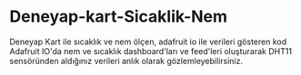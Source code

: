 # Deneyap-kart-Sicaklik-Nem
Deneyap Kart ile sıcaklık ve nem ölçen, adafruit io ile verileri gösteren kod
Adafruit IO'da nem ve sıcaklık dashboard'ları ve feed'leri oluşturarak DHT11 sensöründen aldığınız verileri anlık olarak gözlemleyebilirsiniz.
